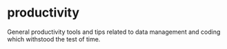 # productivity

General productivity tools and tips related to data management and coding which withstood the test of time.
